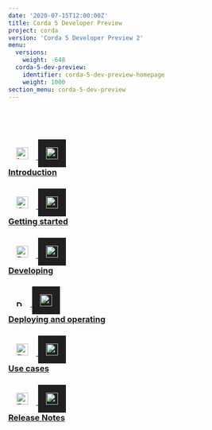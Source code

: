 ```yaml
---
date: '2020-07-15T12:00:00Z'
title: Corda 5 Developer Preview
project: corda
version: 'Corda 5 Developer Preview 2'
menu:
  versions:
    weight: -648
  corda-5-dev-preview:
    identifier: corda-5-dev-preview-homepage
    weight: 1000  
section_menu: corda-5-dev-preview      
---
```

<!--<head>
  <link rel="stylesheet" href="themes/doks/assets/scss/layouts/_home.scss">
</head>-->

<section class="section" style="text-align:center; color:white; background-image:url('bg-dark.jpg');">
  <h1>
    Corda 5 Developer Preview 2
  </h1>
</section>
<section class="section">
  <div class="row row-cols-1 row-cols-md-2 row-cols-xl-3 g-5">
<!--
  <div class="col">
    <div class="card h-100"  style="text-align: center">
      <div class="card-body">
        <h3 class="card-title">
        <a href="en/get-started.html">
        <img src="../../../../../../icons/agenda-bookmark.svg" alt="Introduction"  style="height: 48" class="light-only">
        <img src="../../../../../../icons/agenda-bookmark-white.svg" alt="Introduction"  style="height: 48" class="dark-only">
        </a>
          <span>Title</span></h3>
        <p>.........</p>
      </div>
      <div class="card-footer">
        <a href="5.0-dev-preview-2/release-notes/release-notes-c5dp2.html" class="btn rounded">Button text</a>
      </div>
    </div>
  </div>
-->  
<div class="col">
  <div class="card h-100">
    <div class="card-body">    
      <h3 class="card-title">
      <a href="5.0-dev-preview-2/introduction/introduction.html">
      <img src="5.0-dev-preview-2/icons/corda.svg" alt="Introduction" style="padding: 1rem; border: 0;" class="light-only" height="24">
      <img src="5.0-dev-preview-2/icons/corda.svg" alt="Introduction" style="background: #202020; padding: 1rem; border: 0;" class="dark-only" height="24"></br>
      <span>Introduction</span></h3></a>
    </div>
  </div>
</div>
<div class="col">
       <div class="card h-100">
         <div class="card-body">
           <h3 class="card-title">
           <a href="5.0-dev-preview-2/getting-started/overview.html">
           <img src="5.0-dev-preview-2/icons/get-started.png" alt="Getting started" style="padding: 1rem; border: 0;" height="24"class="light-only">
           <img src="5.0-dev-preview-2/icons/get-started.png" alt="Getting started"  style="background: #202020; padding: 1rem; border: 0;" height="24"class="dark-only"></br>
             <span>Getting started</span></h3></a>
         </div>
       </div>
     </div>
<div class="col">
       <div class="card h-100">
         <div class="card-body">
           <h3 class="card-title">  
           <a href="5.0-dev-preview-2/developing/overview.html">
            <img src="5.0-dev-preview-2/icons/develop.png" alt="Developing" style="padding: 1rem; border: 0;" class="light-only" height="24">
            <img src="5.0-dev-preview-2/icons/develop.png" alt="Developing" style="background: #202020; padding: 1rem; border: 0;" class="dark-only" height="24"></br>
             <span>Developing</span></h3></a>
         </div>
       </div>
</div>     
<div class="col">
  <div class="card h-100">
    <div class="card-body">
      <h3 class="card-title">
      <a href="5.0-dev-preview-2/deploying/overview.html">
          <img src="5.0-dev-preview-2/icons/deploy.png" alt="Deploy" style="padding: 1rem; border: 0;" class="light-only" height="12">
              <img src="5.0-dev-preview-2/icons/deploy.png" alt="Deploy" style="background: #202020; padding: 1rem; border: 0;" class="dark-only" height="24"></br>
        <span>Deploying and operating</span></h3></a>
    </div>
  </div>
</div>
<div class="col">
  <div class="card h-100">
    <div class="card-body">
      <h3 class="card-title">
      <a href="5.0-dev-preview-2/use-cases/overview.html">
      <img src="5.0-dev-preview-2/icons/use-cases.png" alt="Release notes" style="padding: 1rem; border: 0;" class="light-only" height="24">
      <img src="5.0-dev-preview-2/icons/use-cases.png" alt="Release notes" style="background: #202020; padding: 1rem; border: 0;" class="dark-only" height="24"></br>
        <span>Use cases</span></h3></a>
    </div>
  </div>
</div>
<div class="col">
  <div class="card h-100">
    <div class="card-body">
      <h3 class="card-title">
      <a href="5.0-dev-preview-2/release-notes/release-notes-c5dp2.html">
      <img src="5.0-dev-preview-2/icons/release-notes.png" alt="Release notes" style="padding: 1rem; border: 0;" class="light-only" height="24">
      <img src="5.0-dev-preview-2/icons/release-notes.png" alt="Release notes" style="background: #202020; padding: 1rem; border: 0;" class="dark-only" height="24"></br>
              <span>Release Notes</span></h3></a>
    </div>
  </div>
</div>
</section>
